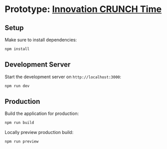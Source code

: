 # Prototype: [Innovation CRUNCH Time](https://heig-vd.ch/innovation/innovateurs-en-devenir/innovation-crunch-time/)

## Setup

Make sure to install dependencies:

```bash
npm install
```

## Development Server

Start the development server on `http://localhost:3000`:

```bash
npm run dev
```

## Production

Build the application for production:

```bash
npm run build
```

Locally preview production build:

```bash
npm run preview
```
